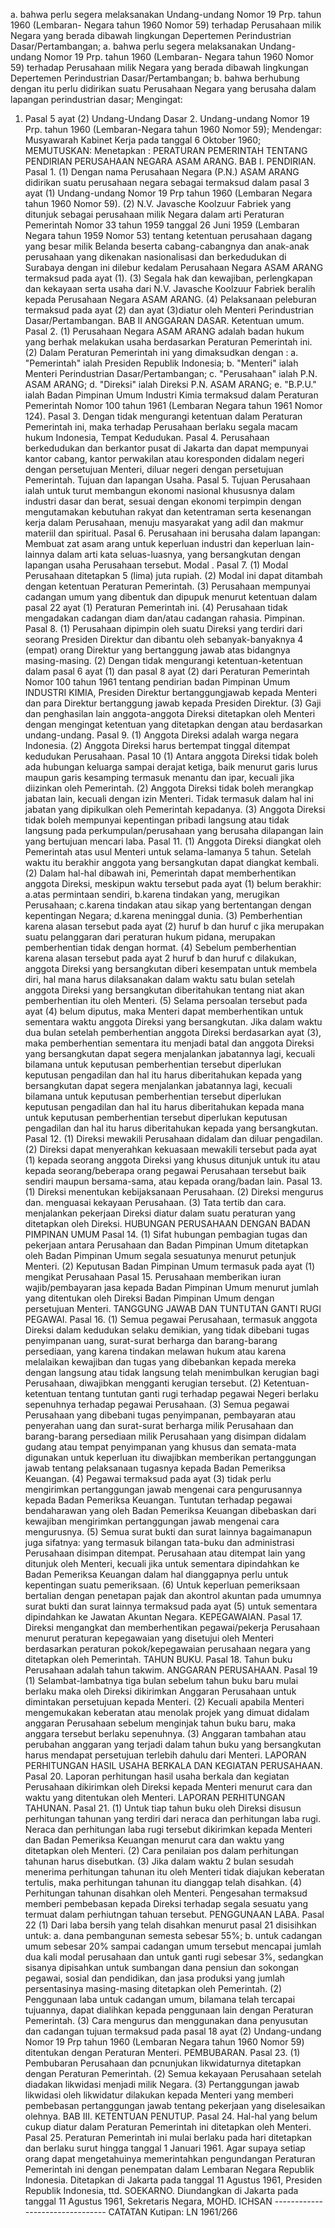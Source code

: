  a. bahwa perlu segera melaksanakan Undang-undang Nomor 19 Prp. tahun 1960 (Lembaran- Negara tahun 1960 Nomor 59) terhadap Perusahaan milik Negara yang berada dibawah lingkungan Depertemen Perindustrian Dasar/Pertambangan; a. bahwa perlu segera melaksanakan Undang-undang Nomor 19 Prp. tahun 1960 (Lembaran- Negara tahun 1960 Nomor 59) terhadap Perusahaan milik Negara yang berada dibawah lingkungan Depertemen Perindustrian Dasar/Pertambangan;
b. bahwa berhubung dengan itu perlu didirikan suatu Perusahaan Negara yang berusaha dalam lapangan perindustrian dasar;
Mengingat:

1. Pasal 5 ayat (2) Undang-Undang Dasar 2. Undang-undang Nomor 19 Prp. tahun 1960 (Lembaran-Negara tahun 1960 Nomor 59); Mendengar: Musyawarah Kabinet Kerja pada tanggal 6 Oktober 1960;
MEMUTUSKAN:
 Menetapkan : PERATURAN PEMERINTAH TENTANG PENDIRIAN PERUSAHAAN NEGARA ASAM ARANG. BAB I. PENDIRIAN. Pasal 1. (1) Dengan nama Perusahaan Negara (P.N.) ASAM ARANG didirikan suatu perusahaan negara sebagai termaksud dalam pasal 3 ayat (1) Undang-undang Nomor 19 Prp tahun 1960 (Lembaran Negara tahun 1960 Nomor 59). (2) N.V. Javasche Koolzuur Fabriek yang ditunjuk sebagai perusahaan milik Negara dalam arti Peraturan Pemerintah Nomor 33 tahun 1959 tanggal 26 Juni 1959 (Lembaran Negara tahun 1959 Nomor 53) tentang ketentuan perusahaan dagang yang besar milik Belanda beserta cabang-cabangnya dan anak-anak perusahaan yang dikenakan nasionalisasi dan berkedudukan di Surabaya dengan ini dilebur kedalam Perusahaan Negara ASAM ARANG termaksud pada ayat (1). (3) Segala hak dan kewajiban, perlengkapan dan kekayaan serta usaha dari N.V. Javasche Koolzuur Fabriek beralih kepada Perusahaan Negara ASAM ARANG. (4) Pelaksanaan peleburan termaksud pada ayat (2) dan ayat (3)diatur oleh Menteri Perindustrian Dasar/Pertambangan. BAB II ANGGARAN DASAR. Ketentuan umum. Pasal 2. (1) Perusahaan Negara ASAM ARANG adalah badan hukum yang berhak melakukan usaha berdasarkan Peraturan Pemerintah ini. (2) Dalam Peraturan Pemerintah ini yang dimaksudkan dengan :
a. "Pemerintah" ialah Presiden Republik Indonesia;
b. "Menteri" ialah Menteri Perindustrian Dasar/Pertambangan;
c. "Perusahaan" ialah P.N. ASAM ARANG;
d. "Direksi" ialah Direksi P.N. ASAM ARANG;
e. "B.P.U." ialah Badan Pimpinan Umum Industri Kimia termaksud dalam Peraturan Pemerintah Nomor 100 tahun 1961 (Lembaran Negara tahun 1961 Nomor 124). Pasal 3. Dengan tidak mengurangi ketentuan dalam Peraturan Pemerintah ini, maka terhadap Perusahaan berlaku segala macam hukum Indonesia, Tempat Kedudukan. Pasal 4. Perusahaan berkedudukan dan berkantor pusat di Jakarta dan dapat mempunyai kantor cabang, kantor perwakilan atau koresponden didalam negeri dengan persetujuan Menteri, diluar negeri dengan persetujuan Pemerintah. Tujuan dan lapangan Usaha. Pasal 5. Tujuan Perusahaan ialah untuk turut membangun ekonomi nasional khususnya dalam industri dasar dan berat, sesuai dengan ekonomi terpimpin dengan mengutamakan kebutuhan rakyat dan ketentraman serta kesenangan kerja dalam Perusahaan, menuju masyarakat yang adil dan makmur materiil dan spiritual. Pasal 6. Perusahaan ini berusaha dalam lapangan: Membuat zat asam arang untuk keperluan industri dan keperluan lain-lainnya dalam arti kata seluas-luasnya, yang bersangkutan dengan lapangan usaha Perusahaan tersebut. Modal . Pasal 7. (1) Modal Perusahaan ditetapkan 5 (lima) juta rupiah. (2) Modal ini dapat ditambah dengan ketentuan Peraturan Pemerintah.
(3) Perusahaan mempunyai cadangan umum yang dibentuk dan dipupuk menurut ketentuan dalam pasal 22 ayat (1) Peraturan Pemerintah ini. (4) Perusahaan tidak mengadakan cadangan diam dan/atau cadangan rahasia. Pimpinan. Pasal 8. (1) Perusahaan dipimpin oleh suatu Direksi yang terdiri dari seorang Presiden Direktur dan dibantu oleh sebanyak-banyaknya 4 (empat) orang Direktur yang bertanggung jawab atas bidangnya masing-masing. (2) Dengan tidak mengurangi ketentuan-ketentuan dalam pasal 6 ayat (1) dan pasal 8 ayat (2) dari Peraturan Pemerintah Nomor 100 tahun 1961 tentang pendirian badan Pimpinan Umum INDUSTRI KIMIA, Presiden Direktur bertanggungjawab kepada Menteri dan para Direktur bertanggung jawab kepada Presiden Direktur. (3) Gaji dan penghasilan lain anggota-anggota Direksi ditetapkan oleh Menteri dengan mengingat ketentuan yang ditetapkan dengan atau berdasarkan undang-undang. Pasal 9. (1) Anggota Direksi adalah warga negara Indonesia. (2) Anggota Direksi harus bertempat tinggal ditempat kedudukan Perusahaan. Pasal 10 (1) Antara anggota Direksi tidak boleh ada hubungan keluarga sampai derajat ketiga, baik menurut garis lurus maupun garis kesamping termasuk menantu dan ipar, kecuali jika diizinkan oleh Pemerintah. (2) Anggota Direksi tidak boleh merangkap jabatan lain, kecuali dengan izin Menteri. Tidak termasuk dalam hal ini jabatan yang dipikulkan oleh Pemerintah kepadanya. (3) Anggota Direksi tidak boleh mempunyai kepentingan pribadi langsung atau tidak langsung pada perkumpulan/perusahaan yang berusaha dilapangan lain yang bertujuan mencari laba. Pasal 11. (1) Anggota Direksi diangkat oleh Pemerintah atas usul Menteri untuk selama-lamanya 5 tahun. Setelah waktu itu berakhir anggota yang bersangkutan dapat diangkat kembali. (2) Dalam hal-hal dibawah ini, Pemerintah dapat memberhentikan anggota Direksi, meskipun waktu tersebut pada ayat (1) belum berakhir:
a.atas permintaan sendiri, b.karena tindakan yang, merugikan Perusahaan;
c.karena tindakan atau sikap yang bertentangan dengan kepentingan Negara;
d.karena meninggal dunia. (3) Pemberhentian karena alasan tersebut pada ayat (2) huruf b dan huruf c jika merupakan suatu pelanggaran dari peraturan hukum pidana, merupakan pemberhentian tidak dengan hormat. (4) Sebelum pemberhentian karena alasan tersebut pada ayat 2 huruf b dan huruf c dilakukan, anggota Direksi yang bersangkutan diberi kesempatan untuk membela diri, hal mana harus dilaksanakan dalam waktu satu bulan setelah anggota Direksi yang bersangkutan diberitahukan tentang niat akan pemberhentian itu oleh Menteri. (5) Selama persoalan tersebut pada ayat (4) belum diputus, maka Menteri dapat memberhentikan untuk sementara waktu anggota Direksi yang bersangkutan. Jika dalam waktu dua bulan setelah pemberhentian anggota Direksi berdasarkan ayat (3), maka pemberhentian sementara itu menjadi batal dan anggota Direksi yang bersangkutan dapat segera menjalankan jabatannya lagi, kecuali bilamana untuk keputusan pemberhentian tersebut diperlukan keputusan pengadilan dan hal itu harus diberitahukan kepada yang bersangkutan dapat segera menjalankan jabatannya lagi, kecuali bilamana untuk keputusan pemberhentian tersebut diperlukan keputusan pengadilan dan hal itu harus diberitahukan kepada mana untuk keputusan pemberhentian tersebut diperlukan keputusan pengadilan dan hal itu harus diberitahukan kepada yang bersangkutan. Pasal 12. (1) Direksi mewakili Perusahaan didalam dan diluar pengadilan. (2) Direksi dapat menyerahkan kekuasaan mewakili tersebut pada ayat (1) kepada seorang anggota Direksi yang khusus ditunjuk untuk itu atau kepada seorang/beberapa orang pegawai Perusahaan tersebut baik sendiri maupun bersama-sama, atau kepada orang/badan lain. Pasal 13. (1) Direksi menentukan kebijaksanaan Perusahaan. (2) Direksi mengurus dan. menguasai kekayaan Perusahaan. (3) Tata tertib dan cara. menjalankan pekerjaan Direksi diatur dalam suatu peraturan yang ditetapkan oleh Direksi. HUBUNGAN PERUSAHAAN DENGAN BADAN PIMPINAN UMUM Pasal 14. (1) Sifat hubungan pembagian tugas dan pekerjaan antara Perusahaan dan Badan Pimpinan Umum ditetapkan oleh Badan Pimpinan Umum segala sesuatunya menurut petunjuk Menteri. (2) Keputusan Badan Pimpinan Umum termasuk pada ayat (1) mengikat Perusahaan Pasal 15. Perusahaan memberikan iuran wajib/pembayaran jasa kepada Badan Pimpinan Umum menurut jumlah yang ditentukan oleh Direksi Badan Pimpinan Umum dengan persetujuan Menteri. TANGGUNG JAWAB DAN TUNTUTAN GANTI RUGI PEGAWAI. Pasal 16. (1) Semua pegawai Perusahaan, termasuk anggota Direksi dalam kedudukan selaku demikian, yang tidak dibebani tugas penyimpanan uang, surat-surat berharga dan barang-barang persediaan, yang karena tindakan melawan hukum atau karena melalaikan kewajiban dan tugas yang dibebankan kepada mereka dengan langsung atau tidak langsung telah menimbulkan kerugian bagi Perusahaan, diwajibkan mengganti kerugian tersebut. (2) Ketentuan-ketentuan tentang tuntutan ganti rugi terhadap pegawai Negeri berlaku sepenuhnya terhadap pegawai Perusahaan. (3) Semua pegawai Perusahaan yang dibebani tugas penyimpanan, pembayaran atau penyerahan uang dan surat-surat berharga milik Perusahaan dan barang-barang persediaan milik Perusahaan yang disimpan didalam gudang atau tempat penyimpanan yang khusus dan semata-mata digunakan untuk keperluan itu diwajibkan memberikan pertanggungan jawab tentang pelaksanaan tugasnya kepada Badan Pemeriksa Keuangan. (4) Pegawai termaksud pada ayat (3) tidak perlu mengirimkan pertanggungan jawab mengenai cara pengurusannya kepada Badan Pemeriksa Keuangan. Tuntutan terhadap pegawai bendaharawan yang oleh Badan Pemeriksa Keuangan dibebaskan dari kewajiban mengirimkan pertanggungan jawab mengenai cara mengurusnya. (5) Semua surat bukti dan surat lainnya bagaimanapun juga sifatnya: yang termasuk bilangan tata-buku dan administrasi Perusahaan disimpan ditempat. Perusahaan atau ditempat lain yang ditunjuk oleh Menteri, kecuali jika untuk sementara dipindahkan ke Badan Pemeriksa Keuangan dalam hal dianggapnya perlu untuk kepentingan suatu pemeriksaan. (6) Untuk keperluan pemeriksaan bertalian dengan penetapan pajak dan akontrol akuntan pada umumnya surat bukti dan surat lainnya termaksud pada ayat (5) untuk sementara dipindahkan ke Jawatan Akuntan Negara. KEPEGAWAIAN. Pasal 17. Direksi mengangkat dan memberhentikan pegawai/pekerja Perusahaan menurut peraturan kepegawaian yang disetujui oleh Menteri berdasarkan peraturan pokok/kepegawaian perusahaan negara yang ditetapkan oleh Pemerintah. TAHUN BUKU. Pasal 18. Tahun buku Perusahaan adalah tahun takwim. ANGGARAN PERUSAHAAN. Pasal 19 (1) Selambat-lambatnya tiga bulan sebelum tahun buku baru mulai berlaku maka oleh Direksi dikirimkan Anggaran Perusahaan untuk dimintakan persetujuan kepada Menteri. (2) Kecuali apabila Menteri mengemukakan keberatan atau menolak projek yang dimuat didalam anggaran Perusahaan sebelum menginjak tahun buku baru, maka anggara tersebut berlaku sepenuhnya. (3) Anggaran tambahan atau perubahan anggaran yang terjadi dalam tahun buku yang bersangkutan harus mendapat persetujuan terlebih dahulu dari Menteri. LAPORAN PERHITUNGAN HASIL USAHA BERKALA DAN KEGIATAN PERUSAHAAN. Pasal 20. Laporan perhitungan hasil usaha berkala dan kegiatan Perusahaan dikirimkan oleh Direksi kepada Menteri menurut cara dan waktu yang ditentukan oleh Menteri. LAPORAN PERHITUNGAN TAHUNAN. Pasal 21. (1) Untuk tiap tahun buku oleh Direksi disusun perhitungan tahunan yang terdiri dari neraca dan perhitungan laba rugi. Neraca dan perhitungan laba rugi tersebut dikirimkan kepada Menteri dan Badan Pemeriksa Keuangan menurut cara dan waktu yang ditetapkan oleh Menteri. (2) Cara penilaian pos dalam perhitungan tahunan harus disebutkan. (3) Jika dalam waktu 2 bulan sesudah menerima perhitungan tahunan itu oleh Menteri tidak diajukan keberatan tertulis, maka perhitungan tahunan itu dianggap telah disahkan. (4) Perhitungan tahunan disahkan oleh Menteri. Pengesahan termaksud memberi pembebasan kepada Direksi terhadap segala sesuatu yang termuat dalam perhiutngan tahuan tersebut. PENGGUNAAN LABA. Pasal 22 (1) Dari laba bersih yang telah disahkan menurut pasal 21 disisihkan untuk:
a. dana pembangunan semesta sebesar 55%;
b. untuk cadangan umum sebesar 20% sampai cadangan umum tersebut mencapai jumlah dua kali modal perusahaan dan untuk ganti rugi sebesar 3%, sedangkan sisanya dipisahkan untuk sumbangan dana pensiun dan sokongan pegawai, sosial dan pendidikan, dan jasa produksi yang jumlah persentasinya masing-masing ditetapkan oleh Pemerintah. (2) Penggunaan laba untuk cadangan umum, bilamana telah tercapai tujuannya, dapat dialihkan kepada penggunaan lain dengan Peraturan Pemerintah. (3) Cara mengurus dan menggunakan dana penyusutan dan cadangan tujuan termaksud pada pasal 18 ayat (2) Undang-undang Nomor 19 Prp tahun 1960 (Lembaran Negara tahun 1960 Nomor 59) ditentukan dengan Peraturan Menteri. PEMBUBARAN. Pasal 23. (1) Pembubaran Perusahaan dan pcnunjukan likwidaturnya ditetapkan dengan Peraturan Pemerintah. (2) Semua kekayaan Perusahaan setelah diadakan likwidasi menjadi milik Negara. (3) Pertanggungan jawab likwidasi oleh likwidatur dilakukan kepada Menteri yang memberi pembebasan pertanggungan jawab tentang pekerjaan yang diselesaikan olehnya. BAB III. KETENTUAN PENUTUP. Pasal 24. Hal-hal yang belum cukup diatur dalam Peraturan Pemerintah ini ditetapkan oleh Menteri. Pasal 25. Peraturan Pemerintah ini mulai berlaku pada hari ditetapkan dan berlaku surut hingga tanggal 1 Januari 1961. Agar supaya setiap orang dapat mengetahuinya memerintahkan pengundangan Peraturan Pemerintah ini dengan penempatan dalam Lembaran Negara Republik Indonesia. Ditetapkan di Jakarta pada tanggal 11 Agustus 1961, Presiden Republik Indonesia, ttd. SOEKARNO. Diundangkan di Jakarta pada tanggal 11 Agustus 1961, Sekretaris Negara, MOHD. ICHSAN -------------------------------- CATATAN Kutipan: LN 1961/266